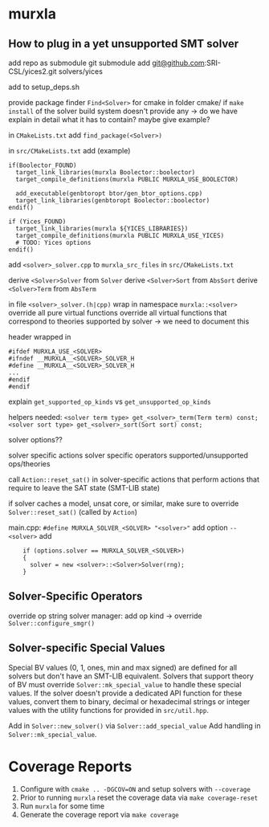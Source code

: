 # murxla

## How to plug in a yet unsupported SMT solver

add repo as submodule
git submodule add git@github.com:SRI-CSL/yices2.git solvers/yices

add to setup_deps.sh

provide package finder `Find<Solver>` for cmake in folder cmake/
if `make install` of the solver build system doesn't provide any
-> do we have explain in detail what it has to contain? maybe give example?

in `CMakeLists.txt` add
`find_package(<Solver>)`

in `src/CMakeLists.txt` add (example)
```
if(Boolector_FOUND)
  target_link_libraries(murxla Boolector::boolector)
  target_compile_definitions(murxla PUBLIC MURXLA_USE_BOOLECTOR)

  add_executable(genbtoropt btor/gen_btor_options.cpp)
  target_link_libraries(genbtoropt Boolector::boolector)
endif()

if (Yices_FOUND)
  target_link_libraries(murxla ${YICES_LIBRARIES})
  target_compile_definitions(murxla PUBLIC MURXLA_USE_YICES)
  # TODO: Yices options
endif()
```

add `<solver>_solver.cpp` to `murxla_src_files` in `src/CMakeLists.txt`

derive `<Solver>Solver` from `Solver`
derive `<Solver>Sort` from `AbsSort`
derive `<Solver>Term` from `AbsTerm`

in file `<solver>_solver.(h|cpp)`
wrap in namespace `murxla::<solver>`
override all pure virtual functions
override all virtual functions that correspond to theories supported by solver
-> we need to document this

header wrapped in
```
#ifdef MURXLA_USE_<SOLVER>
#ifndef __MURXLA__<SOLVER>_SOLVER_H
#define __MURXLA__<SOLVER>_SOLVER_H
...
#endif
#endif
```

explain
`get_supported_op_kinds` vs `get_unsupported_op_kinds`

helpers needed:
`<solver term type> get_<solver>_term(Term term) const;`
`<solver sort type> get_<solver>_sort(Sort sort) const;`


solver options??

solver specific actions
solver specific operators
supported/unsupported ops/theories

call `Action::reset_sat()` in solver-specific actions that perform
actions that require to leave the SAT state (SMT-LIB state)

if solver caches a model, unsat core, or similar, make sure to override
`Solver::reset_sat()` (called by `Action`)

main.cpp:
`#define MURXLA_SOLVER_<SOLVER> "<solver>"`
add option `--<solver>`
add
```
    if (options.solver == MURXLA_SOLVER_<SOLVER>)
    {
      solver = new <solver>::<Solver>Solver(rng);
    }
```

## Solver-Specific Operators
override op string
solver manager: add op kind
-> override `Solver::configure_smgr()`

## Solver-specific Special Values
Special BV values (0, 1, ones, min and max signed) are defined for all solvers
but don't have an SMT-LIB equivalent. Solvers that support theory of BV must
override `Solver::mk_special_value` to handle these special values.
If the solver doesn't provide a dedicated API function for these values,
convert them to binary, decimal or hexadecimal strings or integer values
with the utility functions for provided in `src/util.hpp`.

Add in `Solver::new_solver()` via `Solver::add_special_value`
Add handling in `Solver::mk_special_value`.


# Coverage Reports

1. Configure with `cmake .. -DGCOV=ON` and setup solvers with `--coverage`
2. Prior to running `murxla` reset the coverage data via `make coverage-reset`
3. Run `murxla` for some time
4. Generate the coverage report via `make coverage`

